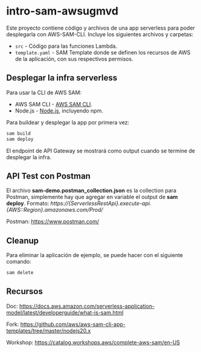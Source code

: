 # intro-sam-awsugmvd

Este proyecto contiene código y archivos de una app serverless para poder desplegarla con AWS-SAM-CLI. Incluye los siguientes archivos y carpetas:

- `src` - Código para las funciones Lambda.
- `template.yaml` - SAM Template donde se definen los recursos de AWS de la aplicación, con sus respectivos permisos.


## Desplegar la infra serverless

Para usar la CLI de AWS SAM:

* AWS SAM CLI - [AWS SAM CLI](https://docs.aws.amazon.com/serverless-application-model/latest/developerguide/serverless-sam-cli-install.html).
* Node.js - [Node.js](https://nodejs.org/en/), incluyendo npm.

Para buildear y desplegar la app por primera vez:

```bash
sam build
sam deploy
```

El endpoint de API Gateway se mostrará como output cuando se termine de desplegar la infra.

## API Test con Postman

El archivo **sam-demo.postman_collection.json** es la collection para Postman, simplemente hay que agregar en variable el output de **sam deploy**. Formato: *https://{ServerlessRestApi}.execute-api.{AWS::Region}.amazonaws.com/Prod/*

Postman: https://www.postman.com/

## Cleanup

Para eliminar la aplicación de ejemplo, se puede hacer con el siguiente comando:

```bash
sam delete
```

## Recursos

Doc: https://docs.aws.amazon.com/serverless-application-model/latest/developerguide/what-is-sam.html

Fork: https://github.com/aws/aws-sam-cli-app-templates/tree/master/nodejs20.x

Workshop: https://catalog.workshops.aws/complete-aws-sam/en-US
